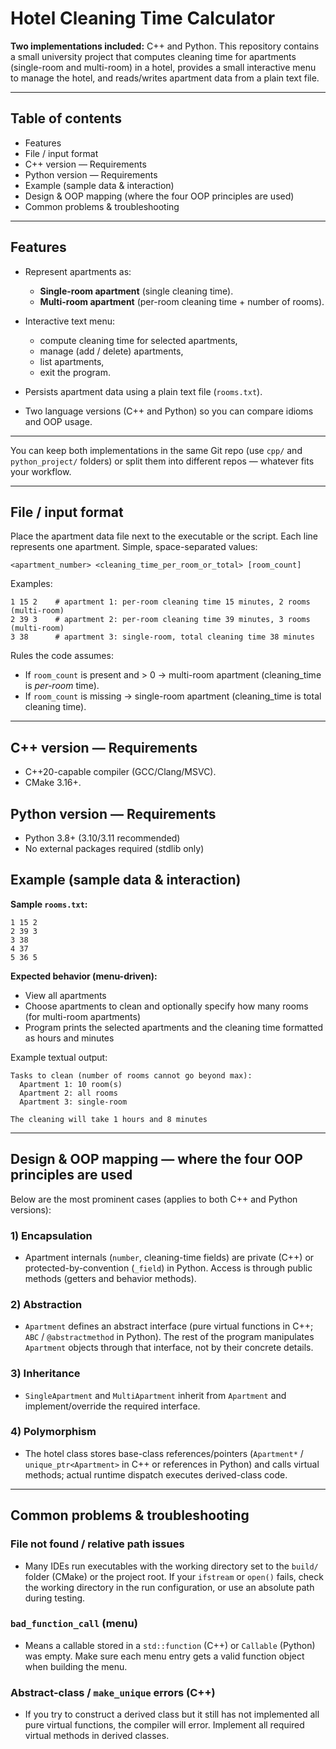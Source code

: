 # Hotel Cleaning Time Calculator

**Two implementations included:** C++ and Python.
This repository contains a small university project that computes cleaning time for apartments (single-room and multi-room) in a hotel, provides a small interactive menu to manage the hotel, and reads/writes apartment data from a plain text file.

---

## Table of contents

* Features
* File / input format
* C++ version — Requirements
* Python version — Requirements
* Example (sample data & interaction)
* Design & OOP mapping (where the four OOP principles are used)
* Common problems & troubleshooting

---

## Features

* Represent apartments as:

  * **Single-room apartment** (single cleaning time).
  * **Multi-room apartment** (per-room cleaning time + number of rooms).
* Interactive text menu:

  * compute cleaning time for selected apartments,
  * manage (add / delete) apartments,
  * list apartments,
  * exit the program.
* Persists apartment data using a plain text file (`rooms.txt`).
* Two language versions (C++ and Python) so you can compare idioms and OOP usage.

---

You can keep both implementations in the same Git repo (use `cpp/` and `python_project/` folders) or split them into different repos — whatever fits your workflow.

---

## File / input format

Place the apartment data file next to the executable or the script. Each line represents one apartment. Simple, space-separated values:

```
<apartment_number> <cleaning_time_per_room_or_total> [room_count]
```

Examples:

```
1 15 2    # apartment 1: per-room cleaning time 15 minutes, 2 rooms (multi-room)
2 39 3    # apartment 2: per-room cleaning time 39 minutes, 3 rooms (multi-room)
3 38      # apartment 3: single-room, total cleaning time 38 minutes
```

Rules the code assumes:

* If `room_count` is present and > 0 → multi-room apartment (cleaning_time is *per-room* time).
* If `room_count` is missing → single-room apartment (cleaning_time is total cleaning time).

---

## C++ version —  Requirements

* C++20-capable compiler (GCC/Clang/MSVC).
* CMake 3.16+.

## Python version —  Requirements

* Python 3.8+ (3.10/3.11 recommended)
* No external packages required (stdlib only)

## Example (sample data & interaction)

**Sample `rooms.txt`:**

```
1 15 2
2 39 3
3 38
4 37
5 36 5
```

**Expected behavior (menu-driven):**

* View all apartments
* Choose apartments to clean and optionally specify how many rooms (for multi-room apartments)
* Program prints the selected apartments and the cleaning time formatted as hours and minutes

Example textual output:

```
Tasks to clean (number of rooms cannot go beyond max):
  Apartment 1: 10 room(s)
  Apartment 2: all rooms
  Apartment 3: single-room

The cleaning will take 1 hours and 8 minutes
```

---

## Design & OOP mapping — where the four OOP principles are used

Below are the most prominent cases (applies to both C++ and Python versions):

### 1) Encapsulation

* Apartment internals (`number`, cleaning-time fields) are private (C++) or protected-by-convention (`_field`) in Python. Access is through public methods (getters and behavior methods).

### 2) Abstraction

* `Apartment` defines an abstract interface (pure virtual functions in C++; `ABC` / `@abstractmethod` in Python). The rest of the program manipulates `Apartment` objects through that interface, not by their concrete details.

### 3) Inheritance

* `SingleApartment` and `MultiApartment` inherit from `Apartment` and implement/override the required interface.

### 4) Polymorphism

* The hotel class stores base-class references/pointers (`Apartment*` / `unique_ptr<Apartment>` in C++ or references in Python) and calls virtual methods; actual runtime dispatch executes derived-class code.

---

## Common problems & troubleshooting

### File not found / relative path issues

* Many IDEs run executables with the working directory set to the `build/` folder (CMake) or the project root. If your `ifstream` or `open()` fails, check the working directory in the run configuration, or use an absolute path during testing.

### `bad_function_call` (menu)

* Means a callable stored in a `std::function` (C++) or `Callable` (Python) was empty. Make sure each menu entry gets a valid function object when building the menu.

### Abstract-class / `make_unique` errors (C++)

* If you try to construct a derived class but it still has not implemented all pure virtual functions, the compiler will error. Implement all required virtual methods in derived classes.
